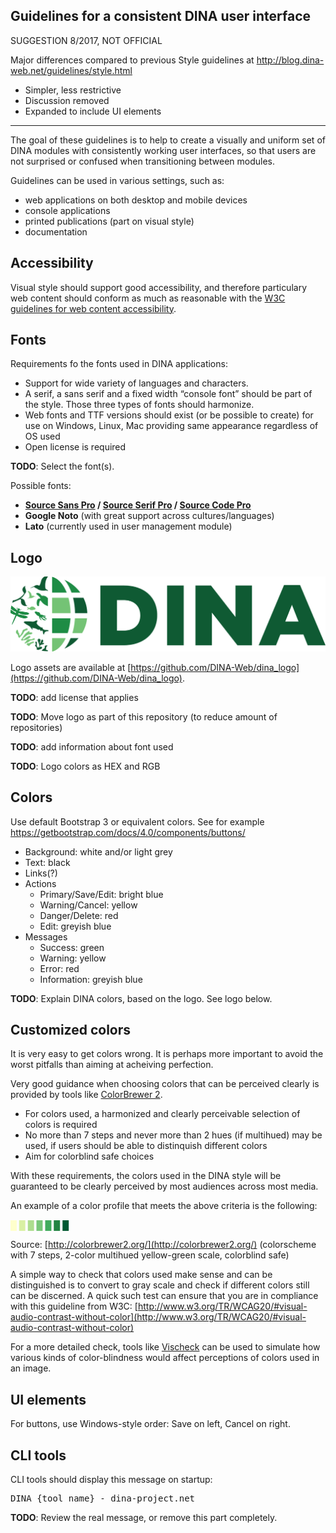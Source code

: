 ## Guidelines for a consistent DINA user interface

SUGGESTION 8/2017, NOT OFFICIAL

Major differences compared to previous Style guidelines at http://blog.dina-web.net/guidelines/style.html
- Simpler, less restrictive
- Discussion removed
- Expanded to include UI elements

--------------------------------

The goal of these guidelines is to help to create a visually and uniform set of DINA modules with consistently working user interfaces, so that users are not surprised or confused when transitioning between modules.

Guidelines can be used in various settings, such as:

*   web applications on both desktop and mobile devices
*   console applications
*   printed publications (part on visual style)
*   documentation

## Accessibility

Visual style should support good accessibility, and therefore particulary web content should conform as much as reasonable with the [W3C guidelines for web content accessibility](http://www.w3.org/TR/WCAG20/).

## Fonts

Requirements fo the fonts used in DINA applications:

*   Support for wide variety of languages and characters.
*   A serif, a sans serif and a fixed width “console font” should be part of the style. Those three types of fonts should harmonize.
*   Web fonts and TTF versions should exist (or be possible to create) for use on Windows, Linux, Mac providing same appearance regardless of OS used
*   Open license is required

**TODO**: Select the font(s).

Possible fonts:

*   **[Source Sans Pro](http://www.google.com/fonts/specimen/Source+Sans+Pro) / [Source Serif Pro](http://www.google.com/fonts/specimen/Source+Serif+Pro) / [Source Code Pro](http://www.google.com/fonts/specimen/Source+Code+Pro)**
*   **Google Noto** (with great support across cultures/languages)
*   **Lato** (currently used in user management module)


## Logo

![Logo](https://github.com/DINA-Web/dina_logo/blob/master/Dina%20final%20logo%20horizontal.png?raw=true)

Logo assets are available at [https://github.com/DINA-Web/dina_logo](https://github.com/DINA-Web/dina_logo).

**TODO**: add license that applies

**TODO**: Move logo as part of this repository (to reduce amount of repositories)

**TODO**: add information about font used

**TODO**: Logo colors as HEX and RGB

## Colors

Use default Bootstrap 3 or equivalent colors. See for example https://getbootstrap.com/docs/4.0/components/buttons/

* Background: white and/or light grey
* Text: black
* Links(?)
* Actions
  * Primary/Save/Edit: bright blue
  * Warning/Cancel: yellow
  * Danger/Delete: red
  * Edit: greyish blue
* Messages
  * Success: green
  * Warning: yellow
  * Error: red
  * Information: greyish blue


**TODO**: Explain DINA colors, based on the logo. See logo below.

## Customized colors

It is very easy to get colors wrong. It is perhaps more important to avoid the worst pitfalls than aiming at acheiving perfection.

Very good guidance when choosing colors that can be perceived clearly is provided by tools like [ColorBrewer 2](http://colorbrewer2.org).

*   For colors used, a harmonized and clearly perceivable selection of colors is required
*   No more than 7 steps and never more than 2 hues (if multihued) may be used, if users should be able to distinquish different colors
*   Aim for colorblind safe choices

With these requirements, the colors used in the DINA style will be guaranteed to be clearly perceived by most audiences across most media.

An example of a color profile that meets the above criteria is the following:

<font color="#ffffcc">█</font> <font color="#d9f0a3">█</font> <font color="#addd8e">█</font> <font color="#78c679">█</font> <font color="#41ab5d">█</font> <font color="#238443">█</font> <font color="#005a32">█</font>

Source: [http://colorbrewer2.org/](http://colorbrewer2.org/) (colorscheme with 7 steps, 2-color multihued yellow-green scale, colorblind safe)

A simple way to check that colors used make sense and can be distinguished is to convert to gray scale and check if different colors still can be discerned. A quick such test can ensure that you are in compliance with this guideline from W3C: [http://www.w3.org/TR/WCAG20/#visual-audio-contrast-without-color](http://www.w3.org/TR/WCAG20/#visual-audio-contrast-without-color)

For a more detailed check, tools like [Vischeck](http://www.vischeck.com/vischeck/) can be used to simulate how various kinds of color-blindness would affect perceptions of colors used in an image.

## UI elements

For buttons, use Windows-style order: Save on left, Cancel on right.

## CLI tools

CLI tools should display this message on startup:

<pre>DINA {tool name} - dina-project.net</pre>

**TODO**: Review the real message, or remove this part completely.

